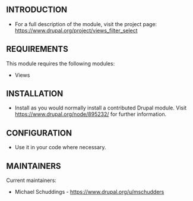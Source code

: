 INTRODUCTION
------------

* For a full description of the module, visit the project page:
  https://www.drupal.org/project/views_filter_select

REQUIREMENTS
------------

This module requires the following modules:
* Views

INSTALLATION
------------

* Install as you would normally install a contributed Drupal module. Visit
  https://www.drupal.org/node/895232/ for further information.

CONFIGURATION
-------------

* Use it in your code where necessary.


MAINTAINERS
-----------

Current maintainers:
* Michael Schuddings - https://www.drupal.org/u/mschudders
